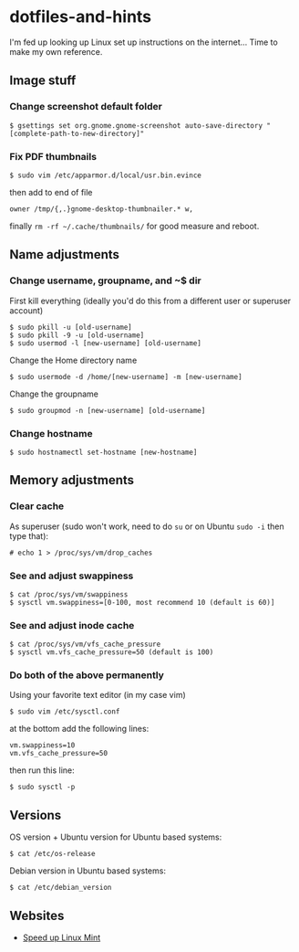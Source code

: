 # dotfiles-and-hints
I'm fed up looking up Linux set up instructions on the internet... Time to make my own reference.

## Image stuff

### Change screenshot default folder
```
$ gsettings set org.gnome.gnome-screenshot auto-save-directory "[complete-path-to-new-directory]"
```

### Fix PDF thumbnails
```
$ sudo vim /etc/apparmor.d/local/usr.bin.evince
```
then add to end of file
```
owner /tmp/{,.}gnome-desktop-thumbnailer.* w,
```
finally `rm -rf ~/.cache/thumbnails/` for good measure and reboot.

## Name adjustments

### Change username, groupname, and ~$ dir
First kill everything (ideally you'd do this from a different user or superuser account)
```
$ sudo pkill -u [old-username]
$ sudo pkill -9 -u [old-username]
$ sudo usermod -l [new-username] [old-username]
```
Change the Home directory name
```
$ sudo usermode -d /home/[new-username] -m [new-username]
```
Change the groupname
```
$ sudo groupmod -n [new-username] [old-username]
```

### Change hostname
```
$ sudo hostnamectl set-hostname [new-hostname]
```

## Memory adjustments

### Clear cache

As superuser (sudo won't work, need to do `su` or on Ubuntu `sudo -i` then type that):

```
# echo 1 > /proc/sys/vm/drop_caches
```

### See and adjust swappiness
```
$ cat /proc/sys/vm/swappiness
$ sysctl vm.swappiness=[0-100, most recommend 10 (default is 60)]
```

### See and adjust inode cache
```
$ cat /proc/sys/vm/vfs_cache_pressure
$ sysctl vm.vfs_cache_pressure=50 (default is 100)
```

### Do both of the above permanently
Using your favorite text editor (in my case vim)
```
$ sudo vim /etc/sysctl.conf
```
at the bottom add the following lines:
```
vm.swappiness=10
vm.vfs_cache_pressure=50
```
then run this line:
```
$ sudo sysctl -p
```

## Versions
OS version + Ubuntu version for Ubuntu based systems:
```
$ cat /etc/os-release
```
Debian version in Ubuntu based systems:
```
$ cat /etc/debian_version
```

## Websites
* [Speed up Linux Mint](https://easylinuxtipsproject.blogspot.com/p/speed-mint.html#ID1.1)
